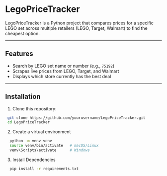 # LegoPriceTracker

LegoPriceTracker is a Python project that compares prices for a specific LEGO set across multiple retailers (LEGO, Target, Walmart) to find the cheapest option.

---

## Features
- Search by LEGO set name or number (e.g., `75192`)
- Scrapes live prices from LEGO, Target, and Walmart
- Displays which store currently has the best deal

---

## Installation
1. Clone this repository:
 ```bash
  git clone https://github.com/yourusername/LegoPriceTracker.git
  cd LegoPriceTracker
  ```
2. Create a virtual environment
```bash
  python -m venv venv
  source venv/bin/activate   # macOS/Linux
  venv\Scripts\activate      # Windows
```
3. Install Dependencies
```bash
  pip install -r requirements.txt